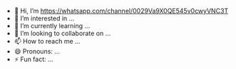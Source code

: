 - 👋 Hi, I’m https://whatsapp.com/channel/0029Va9X0QE545v0cwyVNC3T
- 👀 I’m interested in ...
- 🌱 I’m currently learning ...
- 💞️ I’m looking to collaborate on ...
- 📫 How to reach me ...
- 😄 Pronouns: ...
- ⚡ Fun fact: ...

<!---
Abisrbazi/Abisrbazi is a ✨ special ✨ repository because its `README.md` (this file) appears on your GitHub profile.
You can click the Preview link to take a look at your changes.
--->
